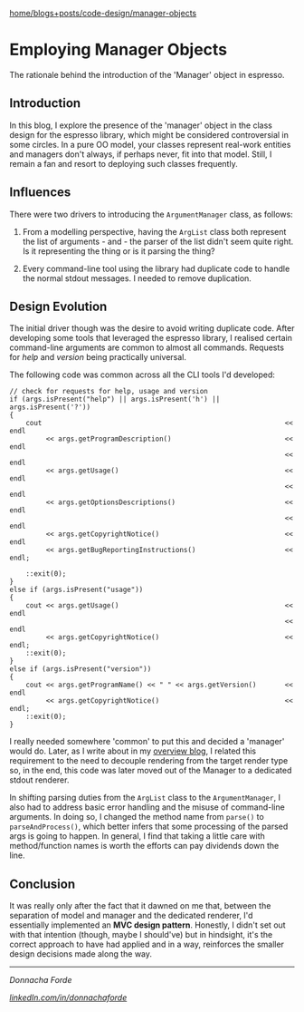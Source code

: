 [home/](https://donnachaforde.github.io)[blogs+posts/](https://donnachaforde.github.io/blogs+posts/)[code-design/](https://donnachaforde.github.io/blogs+posts/code-design/)[manager-objects](./manager-objects.md)


# Employing Manager Objects
The rationale behind the introduction of the 'Manager' object in espresso.   


## Introduction

In this blog, I explore the presence of the 'manager' object in the class design for the espresso library, which might be considered controversial in some circles. In a pure OO model, your classes represent real-work entities and managers don't always, if perhaps never, fit into that model. Still, I remain a fan and resort to deploying such classes frequently. 



## Influences

There were two drivers to introducing the `ArgumentManager` class, as follows:

1. From a modelling perspective, having the `ArgList` class both represent the list of arguments - and - the parser of the list didn't seem quite right. Is it representing the thing or is it parsing the thing?

2. Every command-line tool using the library had duplicate code to handle the normal stdout messages. I needed to remove duplication. 




## Design Evolution

The initial driver though was the desire to avoid writing duplicate code. After developing some tools that leveraged the espresso library, I realised certain command-line arguments are common to almost all commands. Requests for _help_ and _version_ being practically universal. 


The following code was common across all the CLI tools I'd developed:

	// check for requests for help, usage and version
	if (args.isPresent("help") || args.isPresent('h') || args.isPresent('?'))
	{
		cout															<< endl
			 << args.getProgramDescription()							<< endl
																		<< endl 
			 << args.getUsage()											<< endl
																		<< endl 
			 << args.getOptionsDescriptions()							<< endl
																		<< endl
			 << args.getCopyrightNotice()								<< endl
			 << args.getBugReportingInstructions()						<< endl;

		::exit(0);
	}
	else if (args.isPresent("usage"))
	{
		cout << args.getUsage()											<< endl
																		<< endl 
			 << args.getCopyrightNotice()								<< endl;
		::exit(0);
	}
	else if (args.isPresent("version"))
	{
		cout << args.getProgramName() << " " << args.getVersion()		<< endl 
			 << args.getCopyrightNotice()								<< endl;
		::exit(0);
	}


I really needed somewhere 'common' to put this and decided a 'manager' would do. Later, as I write about in my [overview blog](README.md), I related this requirement to the need to decouple rendering from the target render type so, in the end, this code was later moved out of the Manager to a dedicated stdout renderer. 


In shifting parsing duties from the `ArgList` class to the `ArgumentManager`, I also had to address basic error handling and the misuse of command-line arguments. In doing so, I changed the method name from `parse()` to `parseAndProcess()`, which better infers that some processing of the parsed args is going to happen. In general, I find that taking a little care with method/function names is worth the efforts can pay dividends down the line. 


## Conclusion
It was really only after the fact that it dawned on me that, between the separation of model and manager and the dedicated renderer, I'd essentially implemented an __MVC design pattern__. Honestly, I didn't set out with that intention (though, maybe I should've) but in hindsight, it's the correct approach to have had applied and in a way, reinforces the smaller design decisions made along the way. 



***
_Donnacha Forde_

_[linkedIn.com/in/donnachaforde](https://www.linkedin.com/in/donnachaforde)_

